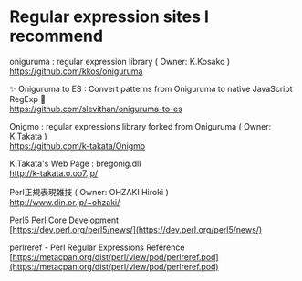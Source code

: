 # Regular expression sites I recommend

oniguruma  :  regular expression library  ( Owner: K.Kosako )<br>
<a href="https://github.com/kkos/oniguruma">https://github.com/kkos/oniguruma</a>

✨ Oniguruma to ES : Convert patterns from Oniguruma to native JavaScript RegExp 🌟<br>
https://github.com/slevithan/oniguruma-to-es<br>

Onigmo  :  regular expressions library forked from Oniguruma  ( Owner: K.Takata )<br>
<a href="https://github.com/k-takata/Onigmo">https://github.com/k-takata/Onigmo</a>

K.Takata's Web Page  :  bregonig.dll<br>
<a href="http://k-takata.o.oo7.jp/">http://k-takata.o.oo7.jp/</a>

Perl正規表現雑技 ( Owner: OHZAKI Hiroki )<br>
<a href="http://www.din.or.jp/~ohzaki/">http://www.din.or.jp/~ohzaki/</a>

Perl5
Perl Core Development<br>
[https://dev.perl.org/perl5/news/](https://dev.perl.org/perl5/news/)

perlreref - Perl Regular Expressions Reference<br>
[https://metacpan.org/dist/perl/view/pod/perlreref.pod](https://metacpan.org/dist/perl/view/pod/perlreref.pod)
